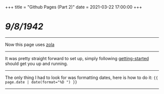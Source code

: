 +++
title = "Github Pages (Part 2)"
date = 2021-03-22 17:00:00
+++
# ***9/8/1942***
---

Now this page uses [zola](https://www.getzola.org/)

---

It was pretty straight forward to set up, simply following [getting-started](https://www.getzola.org/documentation/getting-started/overview/)
should get you up and running.

---

The only thing I had to look for was formatting dates, here is how to do it:
`{{ page.date | date(format="%D ") }}`

---

